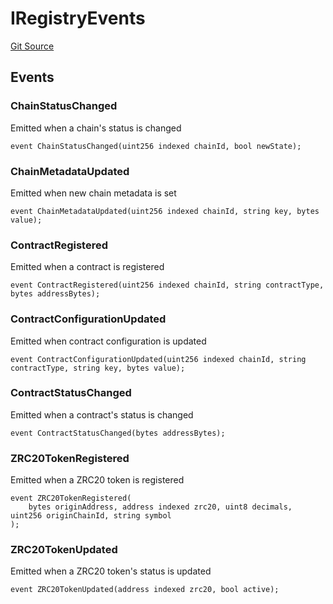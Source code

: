 # IRegistryEvents
[Git Source](https://github.com/zeta-chain/protocol-contracts/blob/main/v2/v2/v2/v2/contracts/evm/interfaces/IRegistry.sol)


## Events
### ChainStatusChanged
Emitted when a chain's status is changed


```solidity
event ChainStatusChanged(uint256 indexed chainId, bool newState);
```

### ChainMetadataUpdated
Emitted when new chain metadata is set


```solidity
event ChainMetadataUpdated(uint256 indexed chainId, string key, bytes value);
```

### ContractRegistered
Emitted when a contract is registered


```solidity
event ContractRegistered(uint256 indexed chainId, string contractType, bytes addressBytes);
```

### ContractConfigurationUpdated
Emitted when contract configuration is updated


```solidity
event ContractConfigurationUpdated(uint256 indexed chainId, string contractType, string key, bytes value);
```

### ContractStatusChanged
Emitted when a contract's status is changed


```solidity
event ContractStatusChanged(bytes addressBytes);
```

### ZRC20TokenRegistered
Emitted when a ZRC20 token is registered


```solidity
event ZRC20TokenRegistered(
    bytes originAddress, address indexed zrc20, uint8 decimals, uint256 originChainId, string symbol
);
```

### ZRC20TokenUpdated
Emitted when a ZRC20 token's status is updated


```solidity
event ZRC20TokenUpdated(address indexed zrc20, bool active);
```

